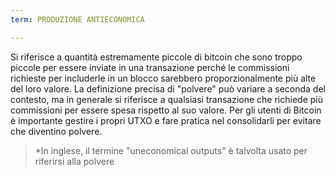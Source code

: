 ```yaml
---
term: PRODUZIONE ANTIECONOMICA

---
```

Si riferisce a quantità estremamente piccole di bitcoin che sono troppo piccole per essere inviate in una transazione perché le commissioni richieste per includerle in un blocco sarebbero proporzionalmente più alte del loro valore. La definizione precisa di "polvere" può variare a seconda del contesto, ma in generale si riferisce a qualsiasi transazione che richiede più commissioni per essere spesa rispetto al suo valore. Per gli utenti di Bitcoin è importante gestire i propri UTXO e fare pratica nel consolidarli per evitare che diventino polvere.

> *In inglese, il termine "uneconomical outputs" è talvolta usato per riferirsi alla polvere